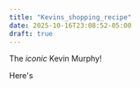 ```yaml
---
title: "Kevins_shopping_recipe"
date: 2025-10-16T23:08:52-05:00
draft: true
---
```


The *iconic* Kevin Murphy!



Here's 
